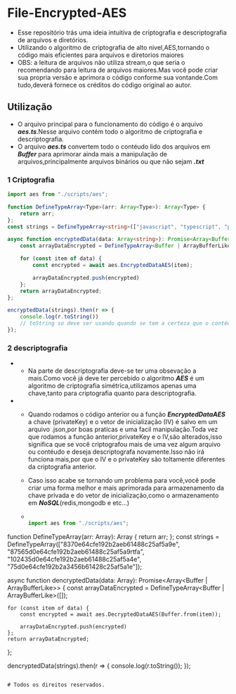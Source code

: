 # File-Encrypted-AES

- Esse repositório trás uma ideia intuitiva de criptografia e descriptografia de arquivos e diretórios.
- Utilizando o algoritmo de criptografia de alto nivel,AES,tornando o código mais eficientes para arquivos e diretorios maiores
- OBS: a leitura de arquivos não utiliza stream,o que seria o recomendando para leitura de arquivos maiores.Mas você pode criar sua propria versão e aprimora o código conforme sua vontande.Com tudo,deverá fornece os créditos do código original ao autor.

 ## Utilização 
 - O arquivo principal para o funcionamento do código é o arquivo ***aes.ts***.Nesse arquivo contém todo o algoritmo de criptografia e descriptografia.
 - O arquivo ***aes.ts*** convertem todo o contéudo lido dos arquivos em ***Buffer*** para aprimorar ainda mais a manipulação de arquivos,principalmente arquivos binários ou que não sejam ***.txt***

### 1 Criptografia
```typescript
import aes from "./scripts/aes";

function DefineTypeArray<Type>(arr: Array<Type>): Array<Type> {
    return arr;
};
const strings = DefineTypeArray<string>(["javascript", "typescript", "python", "csharp"]);

async function encryptedData(data: Array<string>): Promise<Array<Buffer | ArrayBufferLike>> {
    const arrayDataEncrypted = DefineTypeArray<Buffer | ArrayBufferLike>([]);

    for (const item of data) {
        const encrypted = await aes.EncryptedDataAES(item);

        arrayDataEncrypted.push(encrypted)
    };
    return arrayDataEncrypted;
};

encryptedData(strings).then(r => {
    console.log(r.toString())
    // toString so deve ser usando quando se tem a certeza que o contéudo é uma string ou texto,qualquer utilização dessa função em arquivos binário irá gerar erro ou corrompe o contéudo de retorno
});
```
### 2 descriptografia 
- - Na parte de descriptografia deve-se ter uma obsevação a mais.Como você já deve ter percebido o algoritmo ***AES*** é um algoritmo de criptografia simétrica,utilizamos apenas uma chave,tanto para criptografia quanto para descriptografia.
- - Quando rodamos o código anterior ou a função ***EncryptedDataAES*** a chave (privateKey) e o vetor de inicialização (IV) é salvo em um arquivo .json,por boas pratícas e uma facil manipulação.Toda vez que rodamos a função anterior,privateKey e o IV,são alterados,isso significa que se você criptografou mais de uma vez algum arquivo ou contéudo e deseja descriptografa novamente.Isso não irá funciona mais,por que o IV e o privateKey são toltamente diferentes da criptografia anterior.
  - Caso isso acabe se tornando um problema para você,você pode criar uma forma melhor e mais aprimorada para armazenamento da chave privada e do vetor de inicialização,como o armazenamento em ***NoSQL***(redis,mongodb e etc...)
 
  - ```typescript

    import aes from "./scripts/aes";

function DefineTypeArray<Type>(arr: Array<Type>): Array<Type> {
    return arr;
};
const strings = DefineTypeArray<string>(["8370e64cfe192b2aeb61488c25af5a9e", "87565d0e64cfe192b2aeb61488c25af5a9rtfa", "102435d0e64cfe192b2aeb61488c25af5a4e", "75d0e64cfe192b2a3456b61428c25af5a1e"]);

async function dencryptedData(data: Array<string>): Promise<Array<Buffer | ArrayBufferLike>> {
    const arrayDataEncrypted = DefineTypeArray<Buffer | ArrayBufferLike>([]);

    for (const item of data) {
        const encrypted = await aes.DecryptedDataAES(Buffer.from(item));

        arrayDataEncrypted.push(encrypted)
    };
    return arrayDataEncrypted;
};

dencryptedData(strings).then(r => {
    console.log(r.toString());
});
```

# Todos os direitos reservados.
